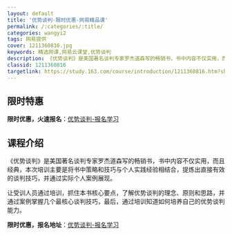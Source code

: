 ```yaml
---
layout: default
title: '优势谈判-限时优惠-网易精品课'
permalink: /:categories/:title/
categories: wangyi2
tags: 网易提供
cover: 1211360816.jpg
keywords: 精选网课,网易云课堂,优势谈判
description: 《优势谈判》是美国著名谈判专家罗杰道森写的畅销书，书中内容不仅实用，而且经典，本次培训主要是将书中策略和技巧与个人实践经
classid: 1211360816
targetlink: https://study.163.com/course/introduction/1211360816.htm?share=1&shareId=1025206652&utm_campaign=share&utm_medium=iphoneShare&utm_source=&utm_u=1025206652
---
```


## 限时特惠

**限时优惠，火速报名**：[优势谈判-报名学习](https://study.163.com/course/introduction/1211360816.htm?share=1&shareId=1025206652&utm_campaign=share&utm_medium=iphoneShare&utm_source=&utm_u=1025206652)

## 课程介绍

《优势谈判》是美国著名谈判专家罗杰道森写的畅销书，书中内容不仅实用，而且经典，本次培训主要是将书中策略和技巧与个人实践经验相结合，提炼出直接有效的谈判技巧，并通过实际个人案例展现。

让受训人员通过培训，抓住本书核心要点，了解优势谈判的理念、原则和思路，并通过案例掌握几个最核心谈判技巧，最后，通过培训知道如何培养自己的优势谈判能力。

**限时优惠，报名地址**：[优势谈判-报名学习](https://study.163.com/course/introduction/1211360816.htm?share=1&shareId=1025206652&utm_campaign=share&utm_medium=iphoneShare&utm_source=&utm_u=1025206652)

